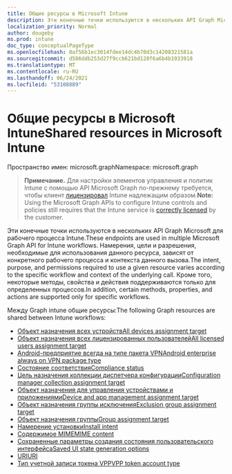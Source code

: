 ```yaml
---
title: Общие ресурсы в Microsoft Intune
description: Эти конечные точки используются в нескольких API Graph Microsoft для рабочего процесса Intune.  Намерения, цели и разрешения, необходимые для использования данного ресурса, зависят от конкретного рабочего процесса и контекста данного вызова.  Кроме того, некоторые методы, свойства и действия поддерживаются только для определенных процессов.
localization_priority: Normal
author: dougeby
ms.prod: intune
doc_type: conceptualPageType
ms.openlocfilehash: 0af56b1ec3014fdee14dc4b70d3c14208321581a
ms.sourcegitcommit: d586ddb253d27f9ccb621bd128f6a6b4b1933918
ms.translationtype: MT
ms.contentlocale: ru-RU
ms.lasthandoff: 06/24/2021
ms.locfileid: "53108889"
---
```

# <a name="shared-resources-in-microsoft-intune"></a><span data-ttu-id="a8a21-105">Общие ресурсы в Microsoft Intune</span><span class="sxs-lookup"><span data-stu-id="a8a21-105">Shared resources in Microsoft Intune</span></span>

<span data-ttu-id="a8a21-106">Пространство имен: microsoft.graph</span><span class="sxs-lookup"><span data-stu-id="a8a21-106">Namespace: microsoft.graph</span></span>

> <span data-ttu-id="a8a21-107">**Примечание.** Для настройки элементов управления и политик Intune с помощью API Microsoft Graph по-прежнему требуется, чтобы клиент [лицензировал](https://www.microsoft.com/en-us/cloud-platform/microsoft-intune-pricing) Intune надлежащим образом.</span><span class="sxs-lookup"><span data-stu-id="a8a21-107">**Note:** Using the Microsoft Graph APIs to configure Intune controls and policies still requires that the Intune service is [correctly licensed](https://www.microsoft.com/en-us/cloud-platform/microsoft-intune-pricing) by the customer.</span></span>

<span data-ttu-id="a8a21-108">Эти конечные точки используются в нескольких API Graph Microsoft для рабочего процесса Intune.</span><span class="sxs-lookup"><span data-stu-id="a8a21-108">These endpoints are used in multiple Microsoft Graph API for Intune workflows.</span></span>  <span data-ttu-id="a8a21-109">Намерения, цели и разрешения, необходимые для использования данного ресурса, зависят от конкретного рабочего процесса и контекста данного вызова.</span><span class="sxs-lookup"><span data-stu-id="a8a21-109">The intent, purpose, and permissions required to use a given resource varies according to the specific workflow and context of the underlying call.</span></span>  <span data-ttu-id="a8a21-110">Кроме того, некоторые методы, свойства и действия поддерживаются только для определенных процессов.</span><span class="sxs-lookup"><span data-stu-id="a8a21-110">In addition, certain methods, properties, and actions are supported only for specific workflows.</span></span>

<span data-ttu-id="a8a21-111">Между Graph intune общие ресурсы:</span><span class="sxs-lookup"><span data-stu-id="a8a21-111">The following Graph resources are shared between Intune workflows:</span></span>  

- [<span data-ttu-id="a8a21-112">Объект назначения всех устройств</span><span class="sxs-lookup"><span data-stu-id="a8a21-112">All devices assignment target</span></span>](intune-shared-alldevicesassignmenttarget.md)
- [<span data-ttu-id="a8a21-113">Объект назначения всех лицензированных пользователей</span><span class="sxs-lookup"><span data-stu-id="a8a21-113">All licensed users assignment target</span></span>](intune-shared-alllicensedusersassignmenttarget.md)
- [<span data-ttu-id="a8a21-114">Android-предприятие всегда на типе пакета VPN</span><span class="sxs-lookup"><span data-stu-id="a8a21-114">Android enterprise always on VPN package type</span></span>](intune-shared-androidenterprisealwaysonvpnpackagetype.md)
- [<span data-ttu-id="a8a21-115">Состояние соответствия</span><span class="sxs-lookup"><span data-stu-id="a8a21-115">Compliance status</span></span>](intune-shared-compliancestatus.md)
- [<span data-ttu-id="a8a21-116">Цель назначения коллекции диспетчера конфигурации</span><span class="sxs-lookup"><span data-stu-id="a8a21-116">Configuration manager collection assignment target</span></span>](intune-shared-configurationmanagercollectionassignmenttarget.md)
- [<span data-ttu-id="a8a21-117">Объект назначения для управления устройствами и приложениями</span><span class="sxs-lookup"><span data-stu-id="a8a21-117">Device and app management assignment target</span></span>](intune-shared-deviceandappmanagementassignmenttarget.md)
- [<span data-ttu-id="a8a21-118">Объект назначения группы исключения</span><span class="sxs-lookup"><span data-stu-id="a8a21-118">Exclusion group assignment target</span></span>](intune-shared-exclusiongroupassignmenttarget.md)
- [<span data-ttu-id="a8a21-119">Объект назначения группы</span><span class="sxs-lookup"><span data-stu-id="a8a21-119">Group assignment target</span></span>](intune-shared-groupassignmenttarget.md)
- [<span data-ttu-id="a8a21-120">Намерение установки</span><span class="sxs-lookup"><span data-stu-id="a8a21-120">Install intent</span></span>](intune-shared-installintent.md)
- [<span data-ttu-id="a8a21-121">Содержимое MIME</span><span class="sxs-lookup"><span data-stu-id="a8a21-121">MIME content</span></span>](intune-shared-mimecontent.md)
- [<span data-ttu-id="a8a21-122">Сохраненные параметры создания состояния пользовательского интерфейса</span><span class="sxs-lookup"><span data-stu-id="a8a21-122">Saved UI state generation options</span></span>](intune-shared-saveduistategenerationoptions.md)
- [<span data-ttu-id="a8a21-123">URI</span><span class="sxs-lookup"><span data-stu-id="a8a21-123">URI</span></span>](intune-shared-uri.md)
- [<span data-ttu-id="a8a21-124">Тип учетной записи токена VPP</span><span class="sxs-lookup"><span data-stu-id="a8a21-124">VPP token account type</span></span>](intune-shared-vpptokenaccounttype.md)